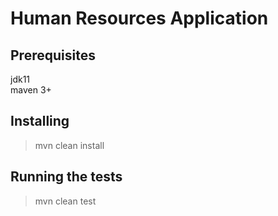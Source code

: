   
  
  # Human Resources Application
    
  ## Prerequisites
    
  jdk11  
  maven 3+  
  
  ## Installing  
  > mvn clean install  
  
  ## Running the tests  
  > mvn clean test  
  
